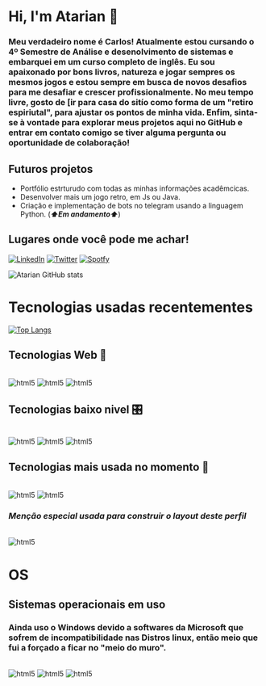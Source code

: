 
# Hi, I'm Atarian 💓

### Meu verdadeiro nome é Carlos! Atualmente estou cursando o 4º Semestre de Análise e desenolvimento de sistemas e embarquei em um curso completo de inglês. Eu sou apaixonado por bons livros, natureza e jogar sempres os mesmos jogos e estou sempre em busca de novos desafios para me desafiar e crescer profissionalmente. No meu tempo livre, gosto de [ir para casa do sitío como forma de um "retiro espiriutal", para  ajustar os pontos de minha vida. Enfim, sinta-se à vontade para explorar meus projetos aqui no GitHub e entrar em contato comigo se tiver alguma pergunta ou oportunidade de colaboração!

## Futuros projetos
- Portfólio estrturudo com todas as minhas informações acadêmcicas.
- Desenvolver mais um jogo retro, em Js ou Java.
- Criação e implementação de bots no telegram usando a linguagem Python. 
(***⬆️Em andamento⬆️***)

## Lugares onde você pode me achar!
[![LinkedIn](https://img.shields.io/badge/LinkedIn-0077B5?style=for-the-badge&logo=linkedin&logoColor=white)](https://www.linkedin.com/in/carlos-alberto-94255a21b/)
[![Twitter](https://img.shields.io/badge/Twitter-1DA1F2?style=for-the-badge&logo=twitter&logoColor=white)](https://twitter.com/atarian_by_void)
[![Spotfy](https://img.shields.io/badge/Spotify-1ED760?&style=for-the-badge&logo=spotify&logoColor=white)](https://open.spotify.com/user/21eho7qs7crypprua2r75fs5q)

![Atarian GitHub stats](https://github-readme-stats.vercel.app/api?username=Atarian-ByVoid&show_icons=true&theme=synthwave)



# Tecnologias usadas recentementes
[![Top Langs](https://github-readme-stats.vercel.app/api/top-langs/?username=Atarian-ByVoid&hide_progress=true)](https://github.com/Atarian-ByVoid-readme-stats)
## Tecnologias Web 🐧
<div style= "display: inline_block"><br/>
    <img alt= "html5" src="https://img.shields.io/badge/HTML5-E34F26?style=for-the-badge&logo=html5&logoColor=white "/>
    <img alt= "html5" src="	https://img.shields.io/badge/CSS3-1572B6?style=for-the-badge&logo=css3&logoColor=white"/>
    <img alt= "html5" src="	https://img.shields.io/badge/JavaScript-F7DF1E?style=for-the-badge&logo=javascript&logoColor=black"/>
</div>

## Tecnologias baixo nivel 🎛️
<div style= "display: inline_block"><br/>
    <img alt= "html5" src="https://img.shields.io/badge/C-00599C?style=for-the-badge&logo=c&logoColor=whit "/>
    <img alt= "html5" src="https://img.shields.io/badge/C%2B%2B-00599C?style=for-the-badge&logo=c%2B%2B&logoColor=white"/>
    <img alt= "html5" src="https://img.shields.io/badge/C%23-239120?style=for-the-badge&logo=c-sharp&logoColor=white"/>
</div>


## Tecnologias mais usada no momento 🦄
<div style= "display: inline_block"><br/>
    <img alt= "html5" src="	https://img.shields.io/badge/Java-ED8B00?style=for-the-badge&logo=openjdk&logoColor=white"/>
    <img alt= "html5" src="	https://img.shields.io/badge/Python-14354C?style=for-the-badge&logo=python&logoColor=whi"/>
</div>



### _***Menção especial usada para construir o layout deste perfil***_
<div style= "display: inline_block"><br/>
    <img alt= "html5" src="	https://img.shields.io/badge/Markdown-000000?style=for-the-badge&logo=markdown&logoColor=white"/>
</div>


# OS
## Sistemas operacionais em uso
### Ainda uso o Windows devido a softwares da Microsoft que sofrem de incompatibilidade nas Distros linux, então meio que fui a forçado a ficar no "meio do muro".
<div style= "display: inline_block"><br/>
    <img alt= "html5" src="	https://img.shields.io/badge/Windows-0078D6?style=for-the-badge&logo=windows&logoColor=white"/>
      <img alt= "html5" src="	https://img.shields.io/badge/Elementary%20OS-64BAFF?style=for-the-badge&logo=elementary&logoColor=white"/>
        <img alt= "html5" src="	https://img.shields.io/badge/Deepin-007CFF?style=for-the-badge&logo=deepin&logoColor=white"/>
